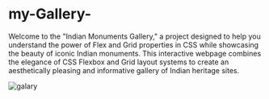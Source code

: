 # my-Gallery-
Welcome to the "Indian Monuments Gallery," a project designed to help you understand the power of Flex and Grid properties in CSS while showcasing the beauty of iconic Indian monuments. This interactive webpage combines the elegance of CSS Flexbox and Grid layout systems to create an aesthetically pleasing and informative gallery of Indian heritage sites.

![galary](https://github.com/rathore-2002/my-Gallery-/assets/92203739/7d1a78e0-b3b7-4d1b-ad60-e4a422a78155)
